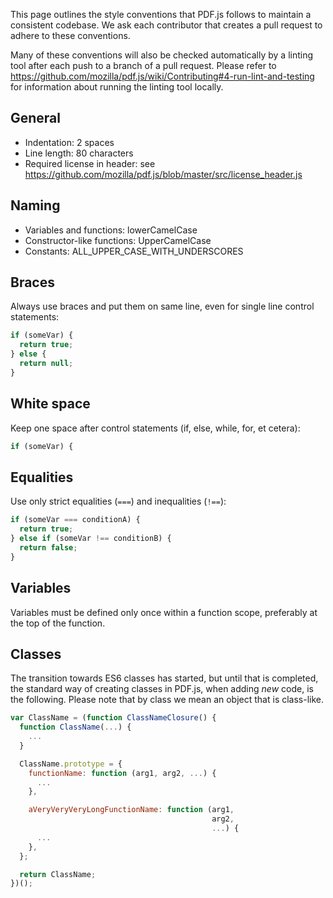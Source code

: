 This page outlines the style conventions that PDF.js follows to maintain a consistent codebase. We ask each contributor that creates a pull request to adhere to these conventions.  

Many of these conventions will also be checked automatically by a linting tool after each push to a branch of a pull request. Please refer to https://github.com/mozilla/pdf.js/wiki/Contributing#4-run-lint-and-testing for information about running the linting tool locally.

## General
* Indentation: 2 spaces
* Line length: 80 characters
* Required license in header: see https://github.com/mozilla/pdf.js/blob/master/src/license_header.js

## Naming
* Variables and functions: lowerCamelCase
* Constructor-like functions: UpperCamelCase
* Constants: ALL_UPPER_CASE_WITH_UNDERSCORES

## Braces
Always use braces and put them on same line, even for single line control statements:

```javascript
if (someVar) {
  return true;
} else {
  return null;
}
```

## White space
Keep one space after control statements (if, else, while, for, et cetera):

```javascript
if (someVar) {
```

## Equalities
Use only strict equalities (`===`) and inequalities (`!==`):

```javascript
if (someVar === conditionA) {
  return true;
} else if (someVar !== conditionB) {
  return false;
}
```

## Variables
Variables must be defined only once within a function scope, preferably at the top of the function.

## Classes
The transition towards ES6 classes has started, but until that is completed, the standard way of creating classes in PDF.js, when adding *new* code, is the following. Please note that by class we mean an object that is class-like.

```javascript
var ClassName = (function ClassNameClosure() {
  function ClassName(...) {
    ...
  }

  ClassName.prototype = {
    functionName: function (arg1, arg2, ...) {
      ...
    },

    aVeryVeryVeryLongFunctionName: function (arg1,
                                             arg2,
                                             ...) {
      ...
    },
  };

  return ClassName;
})();
```